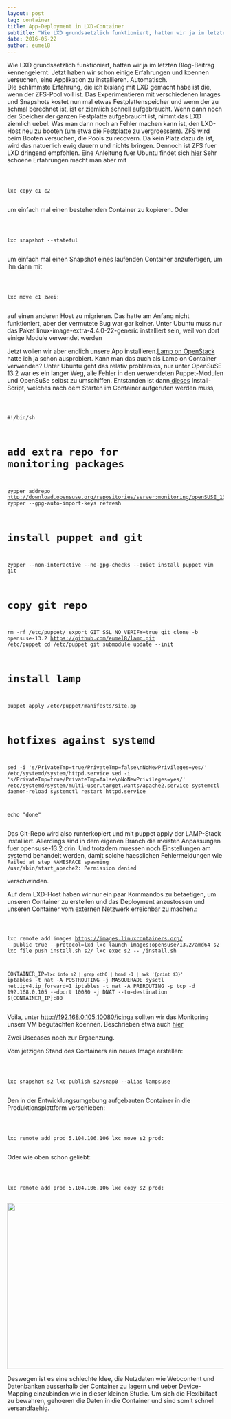 ```yaml
---
layout: post
tag: container
title: App-Deployment in LXD-Container
subtitle: "Wie LXD grundsaetzlich funktioniert, hatten wir ja im letzten Blog-Beitrag kennengelernt. Jetzt haben wir schon einige Erfahrungen und koennen versuchen, eine Applikation zu installieren. Automatisch."
date: 2016-05-22
author: eumel8
---
```


Wie LXD grundsaetzlich funktioniert, hatten wir ja im letzten Blog-Beitrag kennengelernt. Jetzt haben wir schon einige Erfahrungen und koennen versuchen, eine Applikation zu installieren. Automatisch.
<br/>
DIe schlimmste Erfahrung, die ich bislang mit LXD gemacht habe ist die, wenn der ZFS-Pool voll ist. Das Experimentieren mit verschiedenen Images und Snapshots kostet nun mal etwas Festplattenspeicher und wenn der zu schmal berechnet ist, ist er ziemlich schnell aufgebraucht. Wenn dann noch der Speicher der ganzen Festplatte aufgebraucht ist, nimmt das LXD ziemlich uebel. Was man dann noch an Fehler machen kann ist, den LXD-Host neu zu booten (um etwa die Festplatte zu vergroessern). ZFS wird beim Booten versuchen, die Pools zu recovern. Da kein Platz dazu da ist, wird das natuerlich ewig dauern und nichts bringen. Dennoch ist ZFS fuer LXD dringend empfohlen. Eine Anleitung fuer Ubuntu findet sich <a href="https://wiki.ubuntuusers.de/ZFS_on_Linux/">hier</a>
Sehr schoene Erfahrungen macht man aber mit

<!-- codeblock lang=shell line=1 --><pre class="codeblock"><code>
lxc copy c1 c2
</code></pre><!-- /codeblock -->

um einfach mal einen bestehenden Container zu kopieren. Oder 

<!-- codeblock lang=shell line=1 --><pre class="codeblock"><code>
lxc snapshot --stateful
</code></pre><!-- /codeblock -->

um einfach mal einen Snapshot eines laufenden Container anzufertigen, um ihn dann mit

<!-- codeblock lang=shell line=1 --><pre class="codeblock"><code>
lxc move c1 zwei:
</code></pre><!-- /codeblock -->

auf einen anderen Host zu migrieren. Das hatte am Anfang nicht funktioniert, aber der vermutete Bug war gar keiner. Unter Ubuntu muss nur das Paket linux-image-extra-4.4.0-22-generic installiert sein, weil von dort einige Module verwendet werden


Jetzt wollen wir aber endlich unsere App installieren.<a href="https://github.com/eumel8/lamp">Lamp on OpenStack</a> hatte ich ja schon ausprobiert. Kann man das auch als Lamp on Container verwenden? Unter Ubuntu geht das relativ problemlos, nur unter OpenSuSE 13.2 war es ein langer Weg, alle Fehler in den verwendeten Puppet-Modulen und OpenSuSe selbst zu umschiffen.
Entstanden ist dann<a href="https://github.com/eumel8/lamp/blob/opensuse-13.2/scripts/lxd/install.sh"> dieses</a> Install-Script, welches nach dem Starten im Container aufgerufen werden muss,

<!-- codeblock lang=shell line=1 --><pre class="codeblock"><code>
#!/bin/sh

# add extra repo for monitoring packages
zypper addrepo http://download.opensuse.org/repositories/server:monitoring/openSUSE_13.2/server:monitoring.repo
zypper --gpg-auto-import-keys refresh

# install puppet and git
zypper --non-interactive --no-gpg-checks --quiet install puppet vim git

# copy git repo
rm -rf /etc/puppet/
export GIT_SSL_NO_VERIFY=true
git clone -b opensuse-13.2 https://github.com/eumel8/lamp.git /etc/puppet
cd /etc/puppet
git submodule update --init

# install lamp
puppet apply /etc/puppet/manifests/site.pp

# hotfixes against systemd
sed -i 's/PrivateTmp=true/PrivateTmp=false\nNoNewPrivileges=yes/' /etc/systemd/system/httpd.service
sed -i 's/PrivateTmp=true/PrivateTmp=false\nNoNewPrivileges=yes/' /etc/systemd/system/multi-user.target.wants/apache2.service
systemctl daemon-reload
systemctl restart httpd.service

echo "done"
</code></pre><!-- /codeblock -->

Das Git-Repo wird also runterkopiert und mit puppet apply der LAMP-Stack installiert. Allerdings sind in dem eigenen Branch die meisten Anpassungen fuer opensuse-13.2 drin. Und trotzdem muessen noch Einstellungen am systemd behandelt werden, damit solche haesslichen Fehlermeldungen wie 
<code>
Failed at step NAMESPACE spawning /usr/sbin/start_apache2: Permission denied</code> 

verschwinden.

Auf dem LXD-Host haben wir nur ein paar Kommandos zu betaetigen, um unseren Container zu erstellen und das Deployment anzustossen und unseren Container vom externen Netzwerk erreichbar zu machen.:

<!-- codeblock lang=shell line=1 --><pre class="codeblock"><code>
lxc remote add images https://images.linuxcontainers.org/ --public true --protocol=lxd
lxc launch images:opensuse/13.2/amd64 s2
lxc file push install.sh s2/
lxc exec s2 -- /install.sh

CONTAINER_IP=`lxc info s2 | grep eth0 | head -1 | awk '{print $3}'`
iptables -t nat -A POSTROUTING -j MASQUERADE
sysctl net.ipv4.ip_forward=1
iptables -t nat -A PREROUTING -p tcp -d 192.168.0.105 --dport 10080 -j DNAT --to-destination ${CONTAINER_IP}:80
</code></pre><!-- /codeblock -->

Voila, unter http://192.168.0.105:10080/icinga sollten wir das Monitoring unserr VM begutachten koennen. Beschrieben etwa auch <a href="https://github.com/eumel8/lamp/tree/opensuse-13.2/scripts/lxd">hier</a>

Zwei Usecases noch zur Ergaenzung.

Vom jetzigen Stand des Containers ein neues Image erstellen:

<!-- codeblock lang=shell line=1 --><pre class="codeblock"><code>
lxc snapshot s2
lxc publish s2/snap0 --alias lampsuse
</code></pre><!-- /codeblock -->

Den in der Entwicklungsumgebung aufgebauten Container in die Produktionsplattform verschieben:

<!-- codeblock lang=shell line=1 --><pre class="codeblock"><code>
lxc remote add prod 5.104.106.106
lxc move s2 prod:
</code></pre><!-- /codeblock -->

Oder wie oben schon geliebt:

<!-- codeblock lang=shell line=1 --><pre class="codeblock"><code>
lxc remote add prod 5.104.106.106
lxc copy s2 prod:
</code></pre><!-- /codeblock -->

<img src="/blog/media/quick-uploads/p571/lxd_container.jpg" width="585" height="386"/>

Deswegen ist es eine schlechte Idee, die Nutzdaten wie Webcontent und Datenbanken ausserhalb der Container zu lagern und ueber Device-Mapping einzubinden wie in dieser kleinen Studie. Um sich die Flexibiitaet zu bewahren, gehoeren die Daten in die Container und sind somit schnell versandfaehig.
